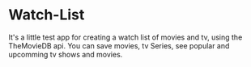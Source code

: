 # Watch-List
It's a little test app for creating a watch list of movies and tv, using the TheMovieDB api. 
You can save movies, tv Series, see popular and upcomming tv shows and movies.
